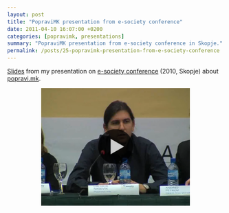 ```yaml
---
layout: post
title: "PopraviMK presentation from e-society conference"
date: 2011-04-10 16:07:00 +0200
categories: [popravimk, presentations]
summary: "PopraviMK presentation from e-society conference in Skopje."
permalink: /posts/25-popravimk-presentation-from-e-society-conference
---
```


[Slides](https://speakerdeck.com/dalibor/popravimk-e-society "PopraviMK presentation on E-society (2010, Skopje)") from my presentation on [e-society conference](http://e-society.org.mk/) (2010, Skopje) about [popravi.mk](http://popravi.mk "Official popravi.mk site").

<p style="text-align: center">
  <a href="http://blip.tv/esocietymk-2010/dalibor-nasevik-popravi-mk-4661075">
    <img src="/images/e-society.png" alt="E-society">
  </a>
</p>
